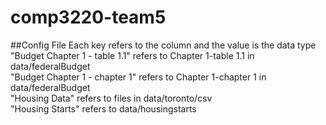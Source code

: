 # comp3220-team5

##Config File
Each key refers to the column and the value is the data type <br/>
"Budget Chapter 1 - table 1.1" refers to Chapter 1-table 1.1 in data/federalBudget <br/>
"Budget Chapter 1 - chapter 1" refers to Chapter 1-chapter 1 in data/federalBudget <br/>
"Housing Data" refers to files in data/toronto/csv <br/>
"Housing Starts" refers to data/housingstarts <br/>
